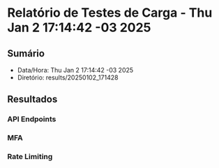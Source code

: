 # Relatório de Testes de Carga - Thu Jan  2 17:14:42 -03 2025
## Sumário
- Data/Hora: Thu Jan  2 17:14:42 -03 2025
- Diretório: results/20250102_171428

## Resultados
### API Endpoints

### MFA

### Rate Limiting
